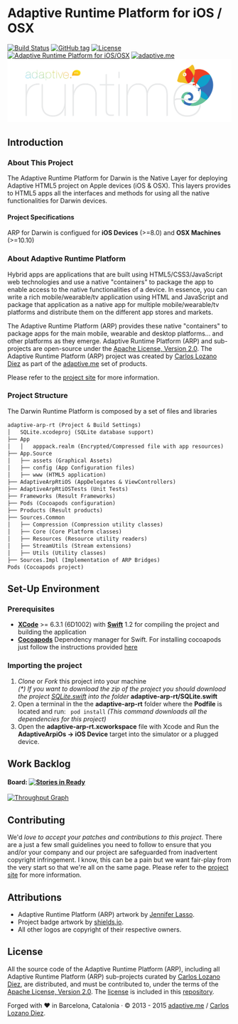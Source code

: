 # Adaptive Runtime Platform for iOS / OSX 
[![Build Status](https://travis-ci.org/AdaptiveMe/adaptive-arp-darwin.svg?branch=master)](https://travis-ci.org/AdaptiveMe/adaptive-arp-darwin)
[![GitHub tag](https://img.shields.io/github/tag/AdaptiveMe/adaptive-arp-darwin.svg)](https://github.com/AdaptiveMe/adaptive-arp-darwin) 
[![License](https://img.shields.io/badge/license-apache%202-blue.svg)](https://raw.githubusercontent.com/AdaptiveMe/adaptive-arp-api/master/LICENSE) 
[![Adaptive Runtime Platform for iOS/OSX](https://img.shields.io/badge/arp-ios/osx-cccccc.svg)](https://github.com/AdaptiveMe/adaptive-arp-darwin)
[![adaptive.me](https://img.shields.io/badge/adaptive-me-fdcb0e.svg)](http://adaptive.me)
[![Adaptive Runtime Platform](https://raw.githubusercontent.com/AdaptiveMe/AdaptiveMe.github.io/master/assets/logos/normal/arp_for_iOS.png)](#)

## Introduction

### About This Project

The Adaptive Runtime Platform for Darwin is the Native Layer for deploying Adaptive HTML5 project on Apple devices (iOS & OSX). This layers provides to HTML5 apps all the interfaces and methods for using all the native functionalities for Darwin devices.

#### Project Specifications

ARP for Darwin is configued for **iOS Devices** (>=8.0) and **OSX Machines** (>=10.10)

### About Adaptive Runtime Platform

Hybrid apps are applications that are built using HTML5/CSS3/JavaScript web technologies and use a native "containers" to package the app to enable access to the native functionalities of a device. In essence, you can write a rich mobile/wearable/tv application using HTML and JavaScript and package that application as a native app for multiple mobile/wearable/tv platforms and distribute them on the different app stores and markets.

The Adaptive Runtime Platform (ARP) provides these native "containers" to package apps for the main mobile, wearable and desktop platforms... and other platforms as they emerge. Adaptive Runtime Platform (ARP) and sub-projects are open-source under the [Apache License, Version 2.0](http://www.apache.org/licenses/LICENSE-2.0.html). The Adaptive Runtime Platform (ARP) project was created by [Carlos Lozano Diez](https://github.com/carloslozano) as part of the [adaptive.me](http://adaptive.me) set of products.

Please refer to the [project site](http://adaptiveme.github.io) for more information.

### Project Structure

The Darwin Runtime Platform is composed by a set of files and libraries

```
adaptive-arp-rt (Project & Build Settings)
│   SQLite.xcodeproj (SQLite database support)
├── App 
│   │   apppack.realm (Encrypted/Compressed file with app resources)
├── App.Source
│   ├── assets (Graphical Assets)
│   ├── config (App Configuration files)
│   ├── www (HTML5 application)
├── AdaptiveArpRtiOS (AppDelegates & ViewControllers)
├── AdaptiveArpRtiOSTests (Unit Tests)
├── Frameworks (Result Frameworks)
├── Pods (Cocoapods configuration)
├── Products (Result products)
├── Sources.Common
│   ├── Compression (Compression utility classes)
│   ├── Core (Core Platform classes)
│   ├── Resources (Resource utility readers)
│   ├── StreamUtils (Stream extensions)
│   ├── Utils (Utility classes)
├── Sources.Impl (Implementation of ARP Bridges)
Pods (Cocoapods project)
```
## Set-Up Environment

### Prerequisites

- **[XCode](https://developer.apple.com/xcode/)** >= 6.3.1 (6D1002) with **[Swift](https://developer.apple.com/swift/)** 1.2 for compiling the project and building the application
- **[Cocoapods](https://cocoapods.org/)** Dependency manager for Swift. For installing cocoapods just follow the instructions provided [here](https://cocoapods.org/#install)

### Importing the project

1. _Clone_ or _Fork_ this project into your machine
    _<br>(*) If you want to download the zip of the project you should download the project [SQLite.swift](https://github.com/AdaptiveMe/SQLite.swift) into the folder_ **adaptive-arp-rt/SQLite.swift**
2. Open a terminal in the the **adaptive-arp-rt** folder where the **Podfile** is located and run:
``` pod install``` _(This command downloads all the dependencies for this project)_
3. Open the **adaptive-arp-rt.xcworkspace** file with Xcode and Run the **AdaptiveArpiOs -> iOS Device** target into the simulator or a plugged device.

## Work Backlog

#### Board: [![Stories in Ready](https://badge.waffle.io/AdaptiveMe/adaptive-arp-darwin.svg?label=ready&title=Ready)](https://waffle.io/AdaptiveMe/adaptive-arp-darwin)

[![Throughput Graph](https://graphs.waffle.io/AdaptiveMe/adaptive-arp-darwin/throughput.svg)](https://waffle.io/AdaptiveMe/adaptive-arp-darwin/metrics)

## Contributing

We'd *love to accept your patches and contributions to this project*.  There are a just a few small guidelines you need to follow to ensure that you and/or your company and our project are safeguarded from inadvertent copyright infringement. I know, this can be a pain but we want fair-play from the very start so that we're all on the same page. Please refer to the [project site](http://adaptiveme.github.io) for more information.

## Attributions

* Adaptive Runtime Platform (ARP) artwork by [Jennifer Lasso](https://github.com/Jlassob).
* Project badge artwork by [shields.io](http://shields.io/).
* All other logos are copyright of their respective owners.

## License
All the source code of the Adaptive Runtime Platform (ARP), including all Adaptive Runtime Platform (ARP) sub-projects curated by [Carlos Lozano Diez](https://github.com/carloslozano), are distributed, and must be contributed to, under the terms of the [Apache License, Version 2.0](http://www.apache.org/licenses/LICENSE-2.0.html). The [license](https://raw.githubusercontent.com/AdaptiveMe/adaptive-arp-api/master/LICENSE) is included in this [repository](https://raw.githubusercontent.com/AdaptiveMe/adaptive-arp-api/master/LICENSE).

Forged with :heart: in Barcelona, Catalonia · © 2013 - 2015 [adaptive.me](http://adaptive.me) / [Carlos Lozano Diez](http://google.com/+CarlosLozano).

